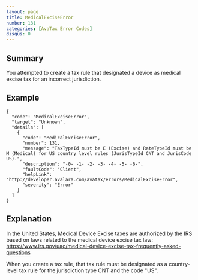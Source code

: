 ```yaml
---
layout: page
title: MedicalExciseError
number: 131
categories: [AvaTax Error Codes]
disqus: 0
---
```


## Summary

You attempted to create a tax rule that designated a device as medical excise tax for an incorrect jurisdiction.

## Example

    {
      "code": "MedicalExciseError",
      "target": "Unknown",
      "details": [
        {
          "code": "MedicalExciseError",
          "number": 131,
          "message": "TaxTypeId must be E (Excise) and RateTypeId must be M (Medical) for US country level rules (JurisTypeId CNT and JurisCode US).",
          "description": "-0- -1- -2- -3- -4- -5- -6-",
          "faultCode": "Client",
          "helpLink": "http://developer.avalara.com/avatax/errors/MedicalExciseError",
          "severity": "Error"
        }
      ]
    }

## Explanation

In the United States, Medical Device Excise taxes are authorized by the IRS based on laws related to the medical device excise tax law: https://www.irs.gov/uac/medical-device-excise-tax-frequently-asked-questions

When you create a tax rule, that tax rule must be designated as a country-level tax rule for the jurisdiction type CNT and the code "US".
